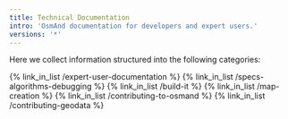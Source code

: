 ```yaml
---
title: Technical Documentation
intro: 'OsmAnd documentation for developers and expert users.'
versions: '*'
---
```

Here we collect information structured into the following categories: 

{% link_in_list /expert-user-documentation %}
{% link_in_list /specs-algorithms-debugging %}
{% link_in_list /build-it %}
{% link_in_list /map-creation %}
{% link_in_list /contributing-to-osmand %}
{% link_in_list /contributing-geodata %}
